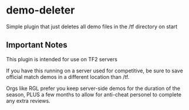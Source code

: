 # demo-deleter
Simple plugin that just deletes all demo files in the /tf directory on start

## Important Notes
This plugin is intended for use on TF2 servers

If you have this running on a server used for competitive, be sure to save official match demos in a different location than /tf. 

Orgs like RGL prefer you keep server-side demos for the duration of the season, PLUS a few months to allow for anti-cheat personel to complete any extra reviews.
